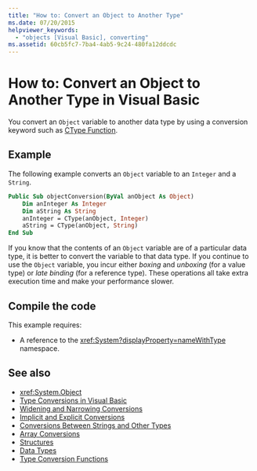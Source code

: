 ```yaml
---
title: "How to: Convert an Object to Another Type"
ms.date: 07/20/2015
helpviewer_keywords: 
  - "objects [Visual Basic], converting"
ms.assetid: 60cb5fc7-7ba4-4ab5-9c24-480fa12ddcdc
---
```

# How to: Convert an Object to Another Type in Visual Basic
You convert an `Object` variable to another data type by using a conversion keyword such as [CType Function](../../../language-reference/functions/ctype-function.md).  
  
## Example  
 The following example converts an `Object` variable to an `Integer` and a `String`.  
  
```vb  
Public Sub objectConversion(ByVal anObject As Object)  
    Dim anInteger As Integer  
    Dim aString As String  
    anInteger = CType(anObject, Integer)  
    aString = CType(anObject, String)  
End Sub  
```  
  
 If you know that the contents of an `Object` variable are of a particular data type, it is better to convert the variable to that data type. If you continue to use the `Object` variable, you incur either *boxing* and *unboxing* (for a value type) or *late binding* (for a reference type). These operations all take extra execution time and make your performance slower.  
  
## Compile the code  
 This example requires:  
  
- A reference to the <xref:System?displayProperty=nameWithType> namespace.  
  
## See also

- <xref:System.Object>
- [Type Conversions in Visual Basic](type-conversions.md)
- [Widening and Narrowing Conversions](widening-and-narrowing-conversions.md)
- [Implicit and Explicit Conversions](implicit-and-explicit-conversions.md)
- [Conversions Between Strings and Other Types](conversions-between-strings-and-other-types.md)
- [Array Conversions](array-conversions.md)
- [Structures](structures.md)
- [Data Types](../../../language-reference/data-types/index.md)
- [Type Conversion Functions](../../../language-reference/functions/type-conversion-functions.md)
